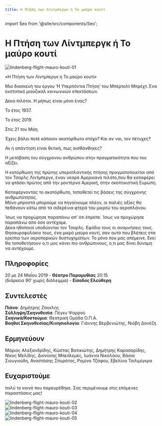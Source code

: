 ```yaml
---
title: Η Πτήση των Λίντμπεργκ ή Το μαύρο κουτί
---
```

import Seo from '@site/src/components/Seo';

<Seo 
  title="Η Πτήση των Λίντμπεργκ ή Το μαύρο κουτί"
  description="Ένα εκστατικό μιούζικαλ βασισμένο στον Μπρεχτ, με δέκα ηθοποιούς να ενσαρκώνουν τον Τσαρλς Λίντμπεργκ μέσα από τις μνήμες ενός μαύρου κουτιού."
  image="https://theatrikiopa.vercel.app/img/lindenberg-flight-mauro-kouti/01.jpg"
  imageAlt="Σκηνή από την παράσταση Η Πτήση των Λίντμπεργκ ή Το μαύρο κουτί"
  url="https://theatrikiopa.vercel.app/parastaseis/2019/lindenberg-flight"
/>

# Η Πτήση των Λίντμπεργκ ή Το μαύρο κουτί
![lindenberg-flight-mauro-kouti-01](/img/lindenberg-flight-mauro-kouti/01.jpg)

«Η Πτήση των Λίντμπεργκ ή Το μαύρο κουτί»

Μια διασκευή του έργου ‘Η Υπερπόντια Πτήση’ του Μπέρτολτ Μπρέχτ. Ενα εκστατικό μιούζικαλ κοινωνικών επεκτάσεων.

Δέκα πιλότοι. Η μήπως είναι μόνο ένας?

Το έτος 1937.

Το έτος 2019.

Στις 21 του Μάη.

Έχεις βάλει ποτέ κάποιον ακατόρθωτο στόχο? Και αν ναι, τον πέτυχες?

Αν η απάντηση είναι θετική, πως αισθάνθηκες?

Η μετάβαση του σύγχρονου ανθρώπου στην πραγματικότητα που του αξίζει.

Η κατόρθωση της πρώτης υπερατλαντικής πτήσης πραγματοποιείται από τον Τσαρλς Λίντμπεργκ, έναν νεαρό Αμερικανό πιλότο,που θα καταφέρει να φτάσει πρώτος από την μοντέρνα Αμερική, στην σκεπτικιστική Ευρώπη.

Καταφέρνοντας το ακατόρθωτο, τοποθετεί τις βάσεις της σύγχρονης ανθρωπότητας.  
Μόνο μπροστά μπορούμε να πηγαίνουμε πλέον, οι παλιές αξίες θα πεθάνουν κάτω από τα σιδερένια φτερά του μικρού του αεροπλάνου.

Ίσως να προχώρησε παραπάνω απ’ ότι έπρεπε. Ίσως να προχώρησε παραπάνω από όσο αντέχαμε.  
Δέκα ηθοποιοί υποδύονται τον Τσαρλς. Εφόδιο τους οι αναμνήσεις τους. Θησαυροφυλάκιο τους, ένα μικρό μαύρο κουτί, σαν αυτό που βλέπεις στα ερείπια των αεροπορικών δυστυχημάτων. Το μόνο που μας απέμεινε. Εκεί θα τοποθετήσουν ο,τι μας κάνει πιο ανθρώπινους, ο,τι μας δίνει δύναμη να αντέχουμε.

## Πληροφορίες
20 με 24 Μαΐου 2019 - **Θέατρο Παραμυθίας** 20:15  
(διάρκεια 90′ χωρίς διάλειμμα) - **Είσοδος Ελεύθερη**

## Συντελεστές
**Πιάνο**: Δημήτρης Ζάγκλης  
**Σύλληψη/Σκηνοθεσία**: Πέγκυ Ψαρρού  
**Σκηνικά/Κοστούμια**: Θεατρική Ομάδα Ο.Π.Α.  
**Βοηθοί Σκηνοθεσίας/Κινησιολογία**: Γιάννης Βερβενιώτης, Νιόβη Δανέζη

## Ερμηνεύουν
Μάριος Αλεξανδρίδης, Κώστας Βατικιώτης, Δημήτρης Καρασαρίδης, Νίκος Μελίδης, Διονύσης Μπεσλεμές, Ιωάννα Νικολάου, Βάσια Σιουγιούδη, Αναστάσης Σπυράτος, Ρομίνα Τζάφου, Εβελίνα Τσιλιμίγκρα

## Ευχαριστούμε 
πολύ το κοινό που παρευρέθηκε. Σας περιμένουμε στις επόμενες παραστάσεις μας!

![lindenberg-flight-mauro-kouti-02](/img/lindenberg-flight-mauro-kouti/02.jpg)  
![lindenberg-flight-mauro-kouti-03](/img/lindenberg-flight-mauro-kouti/03.jpg)  
![lindenberg-flight-mauro-kouti-04](/img/lindenberg-flight-mauro-kouti/04.jpg)  
![lindenberg-flight-mauro-kouti-05](/img/lindenberg-flight-mauro-kouti/05.jpg)
